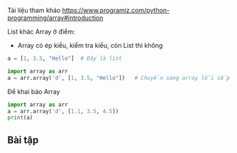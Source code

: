 Tài liệu tham khảo
https://www.programiz.com/python-programming/array#introduction


List khác Array ở điểm:
- Array có ép kiểu, kiểm tra kiểu, còn List thì không

```python
a = [1, 3.5, "Hello"]  # Đây là list

import array as arr
a = arr.array('d', [1, 3.5, "Hello"])   # Chuyển sang array lỗi sấp mặt	
```

Để khai báo Array
```python
import array as arr
a = arr.array('d', [1.1, 3.5, 4.5])
print(a)
```

## Bài tập
